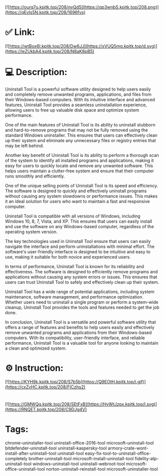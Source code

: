 [![https://ourq7u.kpitk.top/208/nvQd5](https://qp3wnbS.kpitk.top/208.png)](https://qEvIs5N.kpitk.top/208/1696fvs)
# ✅ Link:
[![https://wtBox6I.kpitk.top/208/Dw6JJ](https://xVUQ5mg.kpitk.top/d.svg)](https://leZUkbA4.kpitk.top/208/N8aK8pB5)
# 💻 Description:
Uninstall Tool is a powerful software utility designed to help users easily and completely remove unwanted programs, applications, and files from their Windows-based computers. With its intuitive interface and advanced features, Uninstall Tool provides a seamless uninstallation experience, allowing users to free up valuable disk space and optimize system performance.

One of the main features of Uninstall Tool is its ability to uninstall stubborn and hard-to-remove programs that may not be fully removed using the standard Windows uninstaller. This ensures that users can effectively clean up their system and eliminate any unnecessary files or registry entries that may be left behind.

Another key benefit of Uninstall Tool is its ability to perform a thorough scan of the system to identify all installed programs and applications, making it easy for users to quickly locate and remove any unwanted software. This helps users maintain a clutter-free system and ensure that their computer runs smoothly and efficiently.

One of the unique selling points of Uninstall Tool is its speed and efficiency. The software is designed to quickly and effectively uninstall programs without causing any system slowdowns or performance issues. This makes it an ideal solution for users who want to maintain a fast and responsive computer.

Uninstall Tool is compatible with all versions of Windows, including Windows 10, 8, 7, Vista, and XP. This ensures that users can easily install and use the software on any Windows-based computer, regardless of the operating system version.

The key technologies used in Uninstall Tool ensure that users can easily navigate the interface and perform uninstallations with minimal effort. The software's user-friendly interface is designed to be intuitive and easy to use, making it suitable for both novice and experienced users.

In terms of performance, Uninstall Tool is known for its reliability and effectiveness. The software is designed to efficiently remove programs and applications without causing any system errors or issues. This ensures that users can trust Uninstall Tool to safely and effectively clean up their system.

Uninstall Tool has a wide range of potential applications, including system maintenance, software management, and performance optimization. Whether users need to uninstall a single program or perform a system-wide cleanup, Uninstall Tool provides the tools and features needed to get the job done.

In conclusion, Uninstall Tool is a versatile and powerful software utility that offers a range of features and benefits to help users easily and effectively remove unwanted programs and applications from their Windows-based computers. With its compatibility, user-friendly interface, and reliable performance, Uninstall Tool is a valuable tool for anyone looking to maintain a clean and optimized system.

# ⚙️ Instruction:
[![https://KYH9k.kpitk.top/208/S7b5b](https://Q9EOtH.kpitk.top/i.gif)](https://cxZvHC.kpitk.top/208/FICzhs2)
#
[![https://GMWQg.kpitk.top/208/SEtFxB](https://HyWtJzpx.kpitk.top/l.svg)](https://RNQET.kpitk.top/208/C9DJg4V)
# Tags:
chrome-uninstaller-tool uninstall-office-2016-tool microsoft-uninstall-tool bitdefender-uninstall-tool uninstall-kaspersky-tool armory-crate-wont-install-after-uninstall-tool uninstall-tool easy-fix-tool-to-uninstall-office-completely brother-uninstall-tool microsoft-install-uninstall-tool fidelity-atp-uninstall-tool windows-uninstall-tool uninstall-webroot-tool microsoft-office-uninstall-tool norton-uninstall-reinstall-tool microsoft-uninstaller-tool





